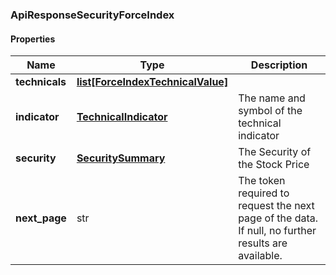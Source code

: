 

[//]: # (CLASS:ApiResponseSecurityForceIndex)

[//]: # (KIND:object)

### ApiResponseSecurityForceIndex

#### Properties

[//]: # (START_DEFINITION)

Name | Type | Description
------------ | ------------- | -------------
**technicals** | [**list[ForceIndexTechnicalValue]**](ForceIndexTechnicalValue.md) |  &nbsp;
**indicator** | [**TechnicalIndicator**](TechnicalIndicator.md) | The name and symbol of the technical indicator &nbsp;
**security** | [**SecuritySummary**](SecuritySummary.md) | The Security of the Stock Price &nbsp;
**next_page** | str | The token required to request the next page of the data. If null, no further results are available. &nbsp;

[//]: # (END_DEFINITION)


[//]: # (CONTAINED_CLASS:ForceIndexTechnicalValue)


[//]: # (CONTAINED_CLASS:TechnicalIndicator)


[//]: # (CONTAINED_CLASS:SecuritySummary)



